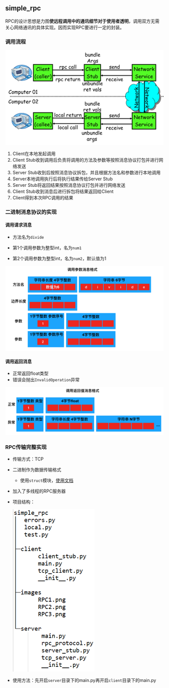 ## simple_rpc

RPC的设计思想是力图**使远程调用中的通讯细节对于使用者透明**，调用双方无需关心网络通讯的具体实现。因而实现RPC要进行一定的封装。 

### 调用流程

![RPC结构](https://github.com/LMFrank/rpc_project/blob/master/simple_rpc/images/RPC1.png)

1. Client在本地发起调用
2. Client Stub收到调用后负责将调用的方法及参数等按照消息协议打包并进行网络发送
3. Server Stub收到后按照消息协议拆包，并且根据方法名和参数进行本地调用
4. Server本地调用执行后将执行结果传给Server Stub
5. Server Stub将返回结果按照消息协议打包并进行网络发送
6. Client Stub收到消息后进行拆包将结果返回给Client
7. Client得到本次RPC调用的结果

### 二进制消息协议的实现

#### 调用请求消息

- 方法名为`divide`

- 第1个调用参数为整型int，名为`num1`

- 第2个调用参数为整型int，名为`num2`，默认值为1

![调用请求消息](https://github.com/LMFrank/rpc_project/blob/master/simple_rpc/images/RPC2.png)

#### 调用返回消息

- 正常返回float类型
- 错误会抛出`InvalidOperation`异常

![调用返回消息](https://github.com/LMFrank/rpc_project/blob/master/simple_rpc/images/RPC3.png)

### RPC传输完整实现

- 传输方式：TCP

- 二进制作为数据传输格式

  - 使用`struct`模块，[使用文档]( https://docs.python.org/3/library/struct.html#format-characters )

- 加入了多线程的RPC服务器

- 项目结构：

  ![项目结构](https://github.com/LMFrank/rpc_project/blob/master/simple_rpc/images/treefile.bmp)

- 使用方法：先开启`server`目录下的main.py再开启`client`目录下的main.py